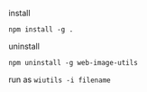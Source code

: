 

install

```
npm install -g .
```

uninstall

```
npm uninstall -g web-image-utils
```

run as `wiutils -i filename`